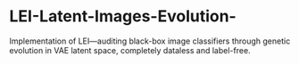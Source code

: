 # LEI-Latent-Images-Evolution-
Implementation of LEI—auditing black-box image classifiers through genetic evolution in VAE latent space, completely dataless and label-free.
